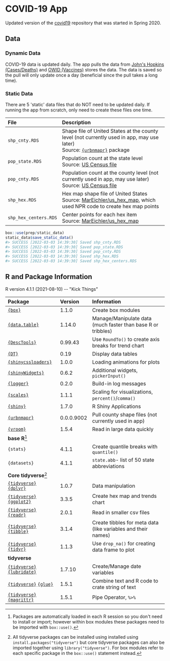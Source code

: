 # COVID-19 App 

Updated version of the [covid19](https://github.com/MarEichler/covid19) repository that was started in Spring 2020.  

## Data 

### Dynamic Data 

COVID-19 data is updated daily.  The app pulls the data from [John's Hopkins (Cases/Deaths)](https://github.com/CSSEGISandData/COVID-19/tree/master/csse_covid_19_data/csse_covid_19_time_series) and [OWID (Vaccines)](https://github.com/owid/covid-19-data/tree/master/public/data/vaccinations) stores the data.  The data is saved so the pull will only update once a day (beneficial since the pull takes a long time).  

### Static Data 

There are 5 'static' data files that do NOT need to be updated daily.  If running the app from scratch, only need to create these files one time.    

| File | Description | 
|:----|:--------------|
|`shp_cnty.RDS` | Shape file of United States at the county level (not currently used in app, may use later)<br>Source: [`{urbnmapr}`](https://urbaninstitute.github.io/urbnmapr/) package | 
|`pop_state.RDS` | Population count at the state level<br>Source: [US Census file](https://www.census.gov/data/datasets/time-series/demo/popest/2010s-state-total.html) | 
|`pop_cnty.RDS` | Population count at the county level (not currently used in app, may use later)<br>Source: [US Census file](https://www.census.gov/data/datasets/time-series/demo/popest/2010s-counties-total.html)  | 
|`shp_hex.RDS` | Hex map shape file of United States<br>Source: [MarEichler/us_hex_map](https://github.com/MarEichler/us_hex_map), which used NPR code to create hex map points | 
|`shp_hex_centers.RDS` | Center points for each hex item<br>Source: [MarEichler/us_hex_map](https://github.com/MarEichler/us_hex_map) | 

```r
box::use(prep/static_data)
static_data$save_static_data() 
#> SUCCESS [2022-03-03 14:39:30] Saved shp_cnty.RDS
#> SUCCESS [2022-03-03 14:39:30] Saved pop_state.RDS
#> SUCCESS [2022-03-03 14:39:30] Saved pop_cnty.RDS
#> SUCCESS [2022-03-03 14:39:30] Saved shp_hex.RDS
#> SUCCESS [2022-03-03 14:39:30] Saved shp_hex_centers.RDS
```


## R and Package Information  

R version 4.1.1 (2021-08-10) -- "Kick Things" 

| Package | Version | Information | 
|:--------|:----|:----------------|
| [`{box}`](https://klmr.me/box/) | 1.1.0 | Create box modules | 
| [`{data.table}`](https://rdatatable.gitlab.io/data.table/) | 1.14.0| Manage/Manipulate data (much faster than base R or tribbles) | 
| [`{DescTools}`](https://andrisignorell.github.io/DescTools/) | 0.99.43 | Use `RoundTo()` to create axis breaks for trend chart | 
| [`{DT}`](https://rstudio.github.io/DT/)  | 0.19  | Display data tables | 
| [`{shinycssloaders}`](https://daattali.com/shiny/shinycssloaders-demo/)| 1.0.0 | Loading animations for plots | 
| [`{shinyWidgets}`](https://dreamrs.github.io/shinyWidgets/index.html) | 0.6.2 | Additional widgets, `pickerInput()` | 
| [`{logger}`](https://daroczig.github.io/logger/index.html) | 0.2.0 | Build-in log messages | 
| [`{scales}`](https://scales.r-lib.org/) | 1.1.1 | Scaling for visualizations, `percent()`/`comma()` | 
| [`{shiny}`](https://shiny.rstudio.com/) | 1.7.0 | R Shiny Applications | 
| [`{urbnmapr}`](https://urbaninstitute.github.io/urbnmapr/) | 0.0.0.9002 | Pull county shape files (not currently used in app) |
| [`{vroom}`](https://vroom.r-lib.org/) | 1.5.4 | Read in large data quickly | 
| **base R**[^1] | | | 
| `{stats}` | 4.1.1 | Create quantile breaks with `quantile()` | 
| `{datasets}` | 4.1.1 | `state.abb`-  list of 50 state abbreviations | 
| **Core tidyverse**[^2] | | | 
| [`{tidyverse}`](https://www.tidyverse.org/) [`{dplyr}`](https://dplyr.tidyverse.org/)| 1.0.7 | Data manipulation | 
| [`{tidyverse}`](https://www.tidyverse.org/) [`{ggplot2}`](https://ggplot2.tidyverse.org/) | 3.3.5 | Create hex map and trends chart | 
| [`{tidyverse}`](https://www.tidyverse.org/) [`{readr}`](https://readr.tidyverse.org/)  | 2.0.1 | Read in smaller csv files |
| [`{tidyverse}`](https://www.tidyverse.org/) [`{tibble}`](https://tibble.tidyverse.org/) | 3.1.4 | Create tibbles for meta data (like variables and their names) | 
| [`{tidyverse}`](https://www.tidyverse.org/) [`{tidyr}`](https://tidyr.tidyverse.org/)  | 1.1.3 | Use `drop_na()` for creating data frame to plot | 
| **tidyverse** | | | 
| [`{tidyverse}`](https://www.tidyverse.org/) [`{lubridate}`](https://lubridate.tidyverse.org/) | 1.7.10| Create/Manage date variables |
| [`{tidyverse}`](https://www.tidyverse.org/) [`{glue}`](https://glue.tidyverse.org/) | 1.5.1 | Combine text and R code to crate string of text |
| [`{tidyverse}`](https://www.tidyverse.org/) [`{magrittr}`](https://magrittr.tidyverse.org/) | 1.5.1 | Pipe Operator, `%>%` |


[^1]: Packages are automatically loaded in each R session so you don't need to install or import; however within box modules these packages need to be imported with `box::use()`.

[^2]: All tidyverse packages can be installed using installed using `install.packages("tidyverse")` but core tidyverse packages can also be imported together using `library("tidyverse")`.  For box modules refer to each specific package in the `box::use()` statement instead.  



